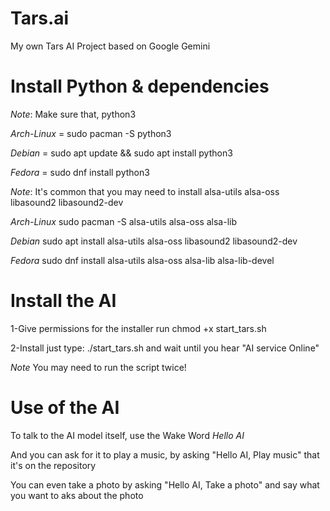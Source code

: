 # Tars.ai
My own Tars AI Project based on Google Gemini

# Install Python & dependencies
*Note*: Make sure that, python3

*Arch-Linux* = sudo pacman -S python3

*Debian* = sudo apt update && sudo apt install python3

*Fedora* = sudo dnf install python3

*Note*: It's common that you may need to install alsa-utils alsa-oss libasound2 libasound2-dev

*Arch-Linux* sudo pacman -S alsa-utils alsa-oss alsa-lib

*Debian* sudo apt install alsa-utils alsa-oss libasound2 libasound2-dev

*Fedora* sudo dnf install alsa-utils alsa-oss alsa-lib alsa-lib-devel

# Install the AI

1-Give permissions for the installer run chmod +x start_tars.sh

2-Install just type: ./start_tars.sh and wait until you hear "AI service Online"

*Note* You may need to run the script twice!

# Use of the AI

To talk to the AI model itself, use the Wake Word *Hello AI*

And you can ask for it to play a music, by asking "Hello AI, Play music" that it's on the repository 

You can even take a photo by asking "Hello AI, Take a photo" and say what you want to aks about the photo
